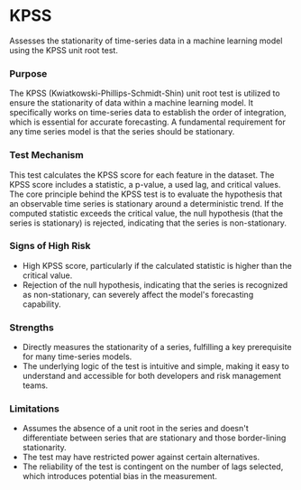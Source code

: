 # KPSS

Assesses the stationarity of time-series data in a machine learning model using the KPSS unit root test.

### Purpose

The KPSS (Kwiatkowski-Phillips-Schmidt-Shin) unit root test is utilized to ensure the stationarity of data within a
machine learning model. It specifically works on time-series data to establish the order of integration, which is
essential for accurate forecasting. A fundamental requirement for any time series model is that the series should
be stationary.

### Test Mechanism

This test calculates the KPSS score for each feature in the dataset. The KPSS score includes a statistic, a
p-value, a used lag, and critical values. The core principle behind the KPSS test is to evaluate the hypothesis
that an observable time series is stationary around a deterministic trend. If the computed statistic exceeds the
critical value, the null hypothesis (that the series is stationary) is rejected, indicating that the series is
non-stationary.

### Signs of High Risk

- High KPSS score, particularly if the calculated statistic is higher than the critical value.
- Rejection of the null hypothesis, indicating that the series is recognized as non-stationary, can severely affect
the model's forecasting capability.

### Strengths

- Directly measures the stationarity of a series, fulfilling a key prerequisite for many time-series models.
- The underlying logic of the test is intuitive and simple, making it easy to understand and accessible for both
developers and risk management teams.

### Limitations

- Assumes the absence of a unit root in the series and doesn't differentiate between series that are stationary and
those border-lining stationarity.
- The test may have restricted power against certain alternatives.
- The reliability of the test is contingent on the number of lags selected, which introduces potential bias in the
measurement.